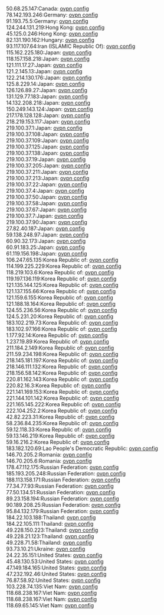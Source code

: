 50.68.25.147:Canada: [ovpn config](vpn/50_68_25_147.ovpn)  
78.142.193.246:Germany: [ovpn config](vpn/78_142_193_246.ovpn)  
91.193.75.5:Germany: [ovpn config](vpn/91_193_75_5.ovpn)  
124.244.131.219:Hong Kong: [ovpn config](vpn/124_244_131_219.ovpn)  
45.125.0.246:Hong Kong: [ovpn config](vpn/45_125_0_246.ovpn)  
82.131.190.162:Hungary: [ovpn config](vpn/82_131_190_162.ovpn)  
93.117.107.64:Iran (ISLAMIC Republic Of): [ovpn config](vpn/93_117_107_64.ovpn)  
115.162.225.180:Japan: [ovpn config](vpn/115_162_225_180.ovpn)  
118.157.158.218:Japan: [ovpn config](vpn/118_157_158_218.ovpn)  
121.111.17.27:Japan: [ovpn config](vpn/121_111_17_27.ovpn)  
121.2.145.13:Japan: [ovpn config](vpn/121_2_145_13.ovpn)  
122.214.130.176:Japan: [ovpn config](vpn/122_214_130_176.ovpn)  
125.8.229.14:Japan: [ovpn config](vpn/125_8_229_14.ovpn)  
126.126.89.27:Japan: [ovpn config](vpn/126_126_89_27.ovpn)  
131.129.77.183:Japan: [ovpn config](vpn/131_129_77_183.ovpn)  
14.132.208.218:Japan: [ovpn config](vpn/14_132_208_218.ovpn)  
150.249.143.124:Japan: [ovpn config](vpn/150_249_143_124.ovpn)  
217.178.128.128:Japan: [ovpn config](vpn/217_178_128_128.ovpn)  
218.219.153.117:Japan: [ovpn config](vpn/218_219_153_117.ovpn)  
219.100.37.1:Japan: [ovpn config](vpn/219_100_37_1.ovpn)  
219.100.37.108:Japan: [ovpn config](vpn/219_100_37_108.ovpn)  
219.100.37.109:Japan: [ovpn config](vpn/219_100_37_109.ovpn)  
219.100.37.125:Japan: [ovpn config](vpn/219_100_37_125.ovpn)  
219.100.37.138:Japan: [ovpn config](vpn/219_100_37_138.ovpn)  
219.100.37.19:Japan: [ovpn config](vpn/219_100_37_19.ovpn)  
219.100.37.205:Japan: [ovpn config](vpn/219_100_37_205.ovpn)  
219.100.37.211:Japan: [ovpn config](vpn/219_100_37_211.ovpn)  
219.100.37.213:Japan: [ovpn config](vpn/219_100_37_213.ovpn)  
219.100.37.22:Japan: [ovpn config](vpn/219_100_37_22.ovpn)  
219.100.37.4:Japan: [ovpn config](vpn/219_100_37_4.ovpn)  
219.100.37.50:Japan: [ovpn config](vpn/219_100_37_50.ovpn)  
219.100.37.58:Japan: [ovpn config](vpn/219_100_37_58.ovpn)  
219.100.37.67:Japan: [ovpn config](vpn/219_100_37_67.ovpn)  
219.100.37.7:Japan: [ovpn config](vpn/219_100_37_7.ovpn)  
219.100.37.90:Japan: [ovpn config](vpn/219_100_37_90.ovpn)  
27.82.40.187:Japan: [ovpn config](vpn/27_82_40_187.ovpn)  
59.138.248.97:Japan: [ovpn config](vpn/59_138_248_97.ovpn)  
60.90.32.173:Japan: [ovpn config](vpn/60_90_32_173.ovpn)  
60.91.183.25:Japan: [ovpn config](vpn/60_91_183_25.ovpn)  
61.119.156.198:Japan: [ovpn config](vpn/61_119_156_198.ovpn)  
106.247.65.135:Korea Republic of: [ovpn config](vpn/106_247_65_135.ovpn)  
114.199.225.229:Korea Republic of: [ovpn config](vpn/114_199_225_229.ovpn)  
118.219.103.6:Korea Republic of: [ovpn config](vpn/118_219_103_6.ovpn)  
119.197.136.119:Korea Republic of: [ovpn config](vpn/119_197_136_119.ovpn)  
121.135.144.125:Korea Republic of: [ovpn config](vpn/121_135_144_125.ovpn)  
121.137.155.66:Korea Republic of: [ovpn config](vpn/121_137_155_66.ovpn)  
121.159.6.155:Korea Republic of: [ovpn config](vpn/121_159_6_155.ovpn)  
121.188.18.164:Korea Republic of: [ovpn config](vpn/121_188_18_164.ovpn)  
124.55.236.56:Korea Republic of: [ovpn config](vpn/124_55_236_56.ovpn)  
124.5.231.20:Korea Republic of: [ovpn config](vpn/124_5_231_20.ovpn)  
183.102.219.73:Korea Republic of: [ovpn config](vpn/183_102_219_73.ovpn)  
183.102.97.166:Korea Republic of: [ovpn config](vpn/183_102_97_166.ovpn)  
1.177.92.14:Korea Republic of: [ovpn config](vpn/1_177_92_14.ovpn)  
1.237.19.89:Korea Republic of: [ovpn config](vpn/1_237_19_89.ovpn)  
211.184.2.149:Korea Republic of: [ovpn config](vpn/211_184_2_149.ovpn)  
211.59.234.198:Korea Republic of: [ovpn config](vpn/211_59_234_198.ovpn)  
218.145.181.197:Korea Republic of: [ovpn config](vpn/218_145_181_197.ovpn)  
218.146.111.132:Korea Republic of: [ovpn config](vpn/218_146_111_132.ovpn)  
218.156.58.142:Korea Republic of: [ovpn config](vpn/218_156_58_142.ovpn)  
220.81.162.143:Korea Republic of: [ovpn config](vpn/220_81_162_143.ovpn)  
220.82.16.3:Korea Republic of: [ovpn config](vpn/220_82_16_3.ovpn)  
221.141.169.153:Korea Republic of: [ovpn config](vpn/221_141_169_153.ovpn)  
221.144.101.142:Korea Republic of: [ovpn config](vpn/221_144_101_142.ovpn)  
221.165.145.222:Korea Republic of: [ovpn config](vpn/221_165_145_222.ovpn)  
222.104.252.2:Korea Republic of: [ovpn config](vpn/222_104_252_2.ovpn)  
42.82.223.31:Korea Republic of: [ovpn config](vpn/42_82_223_31.ovpn)  
58.236.84.235:Korea Republic of: [ovpn config](vpn/58_236_84_235.ovpn)  
59.12.118.33:Korea Republic of: [ovpn config](vpn/59_12_118_33.ovpn)  
59.13.146.219:Korea Republic of: [ovpn config](vpn/59_13_146_219.ovpn)  
59.16.216.2:Korea Republic of: [ovpn config](vpn/59_16_216_2.ovpn)  
183.182.120.69:Lao People's Democratic Republic: [ovpn config](vpn/183_182_120_69.ovpn)  
146.70.205.2:Romania: [ovpn config](vpn/146_70_205_2.ovpn)  
146.70.205.6:Romania: [ovpn config](vpn/146_70_205_6.ovpn)  
178.47.112.175:Russian Federation: [ovpn config](vpn/178_47_112_175.ovpn)  
185.193.205.248:Russian Federation: [ovpn config](vpn/185_193_205_248.ovpn)  
188.113.158.171:Russian Federation: [ovpn config](vpn/188_113_158_171.ovpn)  
77.34.77.93:Russian Federation: [ovpn config](vpn/77_34_77_93.ovpn)  
77.50.134.51:Russian Federation: [ovpn config](vpn/77_50_134_51.ovpn)  
89.23.158.194:Russian Federation: [ovpn config](vpn/89_23_158_194.ovpn)  
90.189.208.25:Russian Federation: [ovpn config](vpn/90_189_208_25.ovpn)  
95.84.132.179:Russian Federation: [ovpn config](vpn/95_84_132_179.ovpn)  
184.22.103.188:Thailand: [ovpn config](vpn/184_22_103_188.ovpn)  
184.22.105.111:Thailand: [ovpn config](vpn/184_22_105_111.ovpn)  
49.228.150.223:Thailand: [ovpn config](vpn/49_228_150_223.ovpn)  
49.228.21.123:Thailand: [ovpn config](vpn/49_228_21_123.ovpn)  
49.228.71.58:Thailand: [ovpn config](vpn/49_228_71_58.ovpn)  
93.73.10.21:Ukraine: [ovpn config](vpn/93_73_10_21.ovpn)  
24.22.35.151:United States: [ovpn config](vpn/24_22_35_151.ovpn)  
45.48.130.53:United States: [ovpn config](vpn/45_48_130_53.ovpn)  
47.149.184.165:United States: [ovpn config](vpn/47_149_184_165.ovpn)  
47.232.192.46:United States: [ovpn config](vpn/47_232_192_46.ovpn)  
76.87.58.92:United States: [ovpn config](vpn/76_87_58_92.ovpn)  
103.228.74.135:Viet Nam: [ovpn config](vpn/103_228_74_135.ovpn)  
118.68.238.167:Viet Nam: [ovpn config](vpn/118_68_238_167.ovpn)  
118.68.238.167:Viet Nam: [ovpn config](vpn/118_68_238_167.ovpn)  
118.69.65.145:Viet Nam: [ovpn config](vpn/118_69_65_145.ovpn)  
